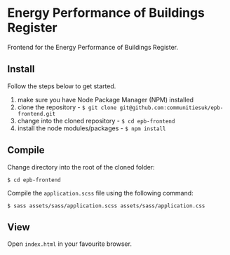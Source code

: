 # Energy Performance of Buildings Register
Frontend for the Energy Performance of Buildings Register.

## Install

Follow the steps below to get started.

1. make sure you have Node Package Manager (NPM) installed
2. clone the repository - `$ git clone git@github.com:communitiesuk/epb-frontend.git`
3. change into the cloned repository - `$ cd epb-frontend`
4. install the node modules/packages - `$ npm install`

## Compile

Change directory into the root of the cloned folder:

`$ cd epb-frontend`

Compile the `application.scss` file using the following command:

`$ sass assets/sass/application.scss assets/sass/application.css`

## View

Open `index.html` in your favourite browser.
